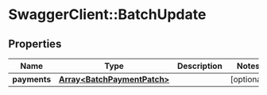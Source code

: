 # SwaggerClient::BatchUpdate

## Properties
Name | Type | Description | Notes
------------ | ------------- | ------------- | -------------
**payments** | [**Array&lt;BatchPaymentPatch&gt;**](BatchPaymentPatch.md) |  | [optional] 


